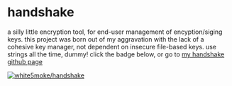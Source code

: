 # handshake

a silly little encryption tool, for end-user management of encyption/siging keys. this project was born out of my aggravation with the lack of a cohesive key manager, not dependent on insecure file-based keys. use strings all the time, dummy! click the badge below, or go to [my handshake github page](https://white5moke.github.io/handshake/)

[![white5moke/handshake](https://img.shields.io/badge/goto>-handshake-blue?style=for-the-badge "tooltip")](https://white5moke.github.io/handshake)